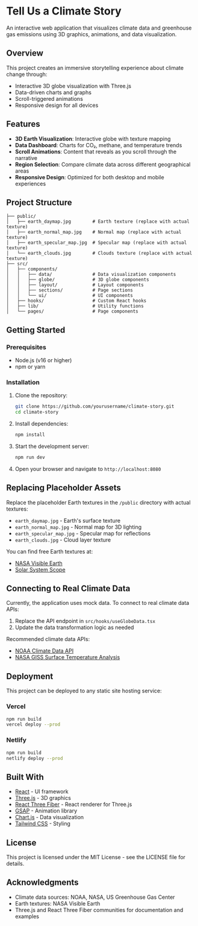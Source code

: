 
# Tell Us a Climate Story

An interactive web application that visualizes climate data and greenhouse gas emissions using 3D graphics, animations, and data visualization.

## Overview

This project creates an immersive storytelling experience about climate change through:

- Interactive 3D globe visualization with Three.js
- Data-driven charts and graphs
- Scroll-triggered animations
- Responsive design for all devices

## Features

- **3D Earth Visualization**: Interactive globe with texture mapping
- **Data Dashboard**: Charts for CO₂, methane, and temperature trends
- **Scroll Animations**: Content that reveals as you scroll through the narrative
- **Region Selection**: Compare climate data across different geographical areas
- **Responsive Design**: Optimized for both desktop and mobile experiences

## Project Structure

```
├── public/
│   ├── earth_daymap.jpg        # Earth texture (replace with actual texture)
│   ├── earth_normal_map.jpg    # Normal map (replace with actual texture)
│   ├── earth_specular_map.jpg  # Specular map (replace with actual texture)
│   └── earth_clouds.jpg        # Clouds texture (replace with actual texture)
├── src/
│   ├── components/
│   │   ├── data/               # Data visualization components
│   │   ├── globe/              # 3D globe components
│   │   ├── layout/             # Layout components
│   │   ├── sections/           # Page sections
│   │   └── ui/                 # UI components
│   ├── hooks/                  # Custom React hooks
│   ├── lib/                    # Utility functions
│   └── pages/                  # Page components
```

## Getting Started

### Prerequisites

- Node.js (v16 or higher)
- npm or yarn

### Installation

1. Clone the repository:
   ```bash
   git clone https://github.com/yourusername/climate-story.git
   cd climate-story
   ```

2. Install dependencies:
   ```bash
   npm install
   ```

3. Start the development server:
   ```bash
   npm run dev
   ```

4. Open your browser and navigate to `http://localhost:8080`

## Replacing Placeholder Assets

Replace the placeholder Earth textures in the `/public` directory with actual textures:

- `earth_daymap.jpg` - Earth's surface texture
- `earth_normal_map.jpg` - Normal map for 3D lighting
- `earth_specular_map.jpg` - Specular map for reflections
- `earth_clouds.jpg` - Cloud layer texture

You can find free Earth textures at:
- [NASA Visible Earth](https://visibleearth.nasa.gov/)
- [Solar System Scope](https://www.solarsystemscope.com/textures/)

## Connecting to Real Climate Data

Currently, the application uses mock data. To connect to real climate data APIs:

1. Replace the API endpoint in `src/hooks/useGlobeData.tsx`
2. Update the data transformation logic as needed

Recommended climate data APIs:
- [NOAA Climate Data API](https://www.ncdc.noaa.gov/cdo-web/webservices/v2)
- [NASA GISS Surface Temperature Analysis](https://data.giss.nasa.gov/gistemp/)

## Deployment

This project can be deployed to any static site hosting service:

### Vercel
```bash
npm run build
vercel deploy --prod
```

### Netlify
```bash
npm run build
netlify deploy --prod
```

## Built With

- [React](https://reactjs.org/) - UI framework
- [Three.js](https://threejs.org/) - 3D graphics
- [React Three Fiber](https://github.com/pmndrs/react-three-fiber) - React renderer for Three.js
- [GSAP](https://greensock.com/gsap/) - Animation library
- [Chart.js](https://www.chartjs.org/) - Data visualization
- [Tailwind CSS](https://tailwindcss.com/) - Styling

## License

This project is licensed under the MIT License - see the LICENSE file for details.

## Acknowledgments

- Climate data sources: NOAA, NASA, US Greenhouse Gas Center
- Earth textures: NASA Visible Earth
- Three.js and React Three Fiber communities for documentation and examples
